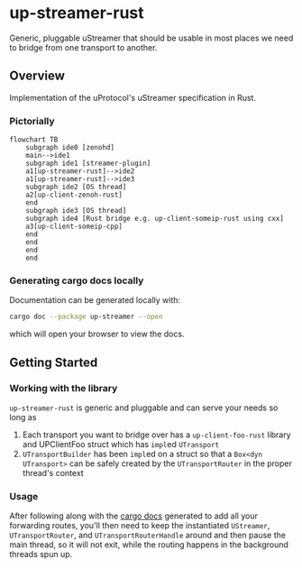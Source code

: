 # up-streamer-rust

Generic, pluggable uStreamer that should be usable in most places we need
to bridge from one transport to another.

## Overview

Implementation of the uProtocol's uStreamer specification in Rust.

### Pictorially

```mermaid
flowchart TB
    subgraph ide0 [zenohd]
    main-->ide1
    subgraph ide1 [streamer-plugin]
    a1[up-streamer-rust]-->ide2
    a1[up-streamer-rust]-->ide3
    subgraph ide2 [OS thread]
    a2[up-client-zenoh-rust]
    end
    subgraph ide3 [OS thread]
    subgraph ide4 [Rust bridge e.g. up-client-someip-rust using cxx]
    a3[up-client-someip-cpp]
    end
    end
    end
    end
```

### Generating cargo docs locally

Documentation can be generated locally with:
```bash
cargo doc --package up-streamer --open
```
which will open your browser to view the docs.

## Getting Started

### Working with the library

`up-streamer-rust` is generic and pluggable and can serve your needs so long as
1. Each transport you want to bridge over has a `up-client-foo-rust` library
   and UPClientFoo struct which has `impl`ed `UTransport`
2. `UTransportBuilder` has been `impl`ed on a struct so that a 
   `Box<dyn UTransport>` can be safely created by the `UTransportRouter`
   in the proper thread's context

### Usage

After following along with the [cargo docs](#generating-cargo-docs-locally) generated to add all your forwarding routes, you'll then need to keep the instantiated `UStreamer`, `UTransportRouter`, and `UTransportRouterHandle` around and then pause the main thread, so it will not exit, while the routing happens in the background threads spun up.